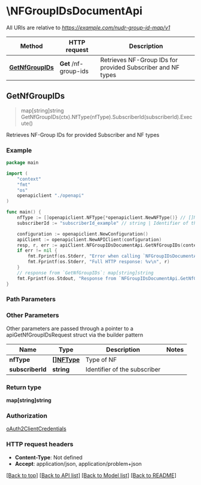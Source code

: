 # \NFGroupIDsDocumentApi

All URIs are relative to *https://example.com/nudr-group-id-map/v1*

Method | HTTP request | Description
------------- | ------------- | -------------
[**GetNfGroupIDs**](NFGroupIDsDocumentApi.md#GetNfGroupIDs) | **Get** /nf-group-ids | Retrieves NF-Group IDs for provided Subscriber and NF types



## GetNfGroupIDs

> map[string]string GetNfGroupIDs(ctx).NfType(nfType).SubscriberId(subscriberId).Execute()

Retrieves NF-Group IDs for provided Subscriber and NF types

### Example

```go
package main

import (
    "context"
    "fmt"
    "os"
    openapiclient "./openapi"
)

func main() {
    nfType := []openapiclient.NFType{*openapiclient.NewNFType()} // []NFType | Type of NF
    subscriberId := "subscriberId_example" // string | Identifier of the subscriber

    configuration := openapiclient.NewConfiguration()
    apiClient := openapiclient.NewAPIClient(configuration)
    resp, r, err := apiClient.NFGroupIDsDocumentApi.GetNfGroupIDs(context.Background()).NfType(nfType).SubscriberId(subscriberId).Execute()
    if err != nil {
        fmt.Fprintf(os.Stderr, "Error when calling `NFGroupIDsDocumentApi.GetNfGroupIDs``: %v\n", err)
        fmt.Fprintf(os.Stderr, "Full HTTP response: %v\n", r)
    }
    // response from `GetNfGroupIDs`: map[string]string
    fmt.Fprintf(os.Stdout, "Response from `NFGroupIDsDocumentApi.GetNfGroupIDs`: %v\n", resp)
}
```

### Path Parameters



### Other Parameters

Other parameters are passed through a pointer to a apiGetNfGroupIDsRequest struct via the builder pattern


Name | Type | Description  | Notes
------------- | ------------- | ------------- | -------------
 **nfType** | [**[]NFType**](NFType.md) | Type of NF | 
 **subscriberId** | **string** | Identifier of the subscriber | 

### Return type

**map[string]string**

### Authorization

[oAuth2ClientCredentials](../README.md#oAuth2ClientCredentials)

### HTTP request headers

- **Content-Type**: Not defined
- **Accept**: application/json, application/problem+json

[[Back to top]](#) [[Back to API list]](../README.md#documentation-for-api-endpoints)
[[Back to Model list]](../README.md#documentation-for-models)
[[Back to README]](../README.md)

